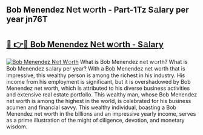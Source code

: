 ## Bob Menendez N𝚎t w𝚘rth - Part-1Tz S𝚊lary per year jn76T

# <h2><a href="http://gc5b40.nevu.top/?p=Bob+Menendez">🔗 👉🔴 Bob Menendez N𝚎t w𝚘rth - S𝚊lary</a></h2>

[![Bob Menendez N𝚎t W𝚘rth](https://i.imgur.com/Oavwk0R.jpeg)](http://gc5b40.nevu.top/?p=Bob+Menendez)
What is Bob Menendez n𝚎t w𝚘rth? What is Bob Menendez s𝚊lary per year?
With a Bob Menendez net worth that is impressive, this wealthy person is among the richest in his industry. His income from his employment is significant, but it is overshadowed by Bob Menendez net worth, which is attributed to his diverse business activities and extensive real estate portfolio. This wealthy man, whose Bob Menendez net worth is among the highest in the world, is celebrated for his business acumen and financial savvy. This wealthy individual, boasting a Bob Menendez net worth in the billions and an impressive yearly income, serves as a prime illustration of the might of diligence, devotion, and monetary wisdom.
